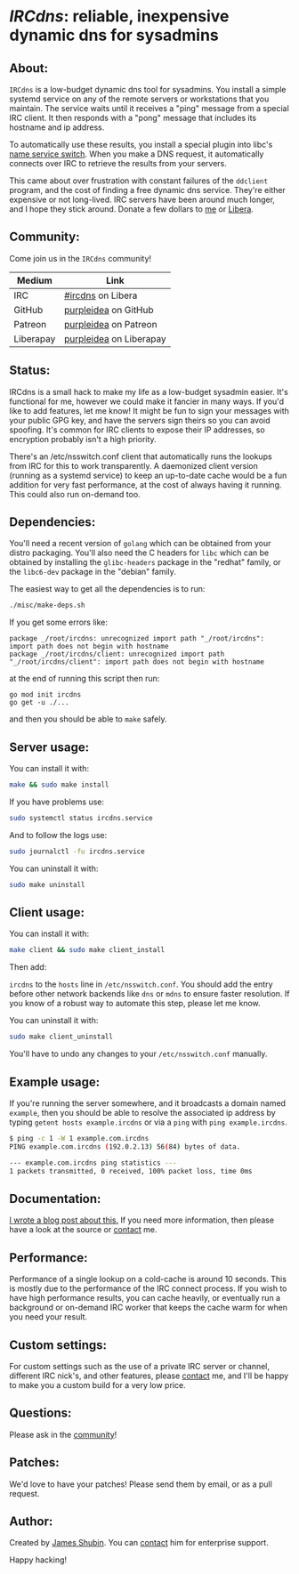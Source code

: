 # *IRCdns*: reliable, inexpensive dynamic dns for sysadmins

## About:

`IRCdns` is a low-budget dynamic dns tool for sysadmins. You install a simple
systemd service on any of the remote servers or workstations that you maintain.
The service waits until it receives a "ping" message from a special IRC client.
It then responds with a "pong" message that includes its hostname and ip
address.

To automatically use these results, you install a special plugin into libc's
[name service switch](http://www.gnu.org/software/libc/manual/html_node/Name-Service-Switch.html).
When you make a DNS request, it automatically connects over IRC to retrieve the
results from your servers.

This came about over frustration with constant failures of the `ddclient`
program, and the cost of finding a free dynamic dns service. They're either
expensive or not long-lived. IRC servers have been around much longer, and I
hope they stick around. Donate a few dollars to [me](https://www.patreon.com/purpleidea)
or [Libera](https://libera.chat/).

## Community:

Come join us in the `IRCdns` community!

| Medium | Link |
|---|---|
| IRC | [#ircdns](https://web.libera.chat/?channels=#ircdns) on Libera |
| GitHub | [purpleidea](https://github.com/sponsors/purpleidea) on GitHub |
| Patreon | [purpleidea](https://www.patreon.com/purpleidea) on Patreon |
| Liberapay | [purpleidea](https://liberapay.com/purpleidea/donate) on Liberapay |

## Status:

IRCdns is a small hack to make my life as a low-budget sysadmin easier. It's
functional for me, however we could make it fancier in many ways. If you'd like
to add features, let me know! It might be fun to sign your messages with your
public GPG key, and have the servers sign theirs so you can avoid spoofing. It's
common for IRC clients to expose their IP addresses, so encryption probably
isn't a high priority.

There's an /etc/nsswitch.conf client that automatically runs the lookups from
IRC for this to work transparently. A daemonized client version (running as a
systemd service) to keep an up-to-date cache would be a fun addition for very
fast performance, at the cost of always having it running. This could also run
on-demand too.

## Dependencies:

You'll need a recent version of `golang` which can be obtained from your distro
packaging. You'll also need the C headers for `libc` which can be obtained by
installing the `glibc-headers` package in the "redhat" family, or the
`libc6-dev` package in the "debian" family.

The easiest way to get all the dependencies is to run:

```bash
./misc/make-deps.sh
```

If you get some errors like:

```
package _/root/ircdns: unrecognized import path "_/root/ircdns": import path does not begin with hostname
package _/root/ircdns/client: unrecognized import path "_/root/ircdns/client": import path does not begin with hostname
```

at the end of running this script then run:

```shell
go mod init ircdns
go get -u ./...
```

and then you should be able to `make` safely.

## Server usage:

You can install it with:

```bash
make && sudo make install
```

If you have problems use:

```bash
sudo systemctl status ircdns.service
```

And to follow the logs use:

```bash
sudo journalctl -fu ircdns.service
```

You can uninstall it with:

```bash
sudo make uninstall
```

## Client usage:

You can install it with:

```bash
make client && sudo make client_install
```

Then add:

`ircdns` to the `hosts` line in `/etc/nsswitch.conf`. You should add the entry
before other network backends like `dns` or `mdns` to ensure faster resolution.
If you know of a robust way to automate this step, please let me know.

You can uninstall it with:

```bash
sudo make client_uninstall
```

You'll have to undo any changes to your `/etc/nsswitch.conf` manually.

## Example usage:

If you're running the server somewhere, and it broadcasts a domain named
`example`, then you should be able to resolve the associated ip address by
typing `getent hosts example.ircdns` or via a `ping` with `ping example.ircdns`.

```bash
$ ping -c 1 -W 1 example.com.ircdns
PING example.com.ircdns (192.0.2.13) 56(84) bytes of data.

--- example.com.ircdns ping statistics ---
1 packets transmitted, 0 received, 100% packet loss, time 0ms
```

## Documentation:

[I wrote a blog post about this.](https://purpleidea.com/blog/2020/09/01/inexpensive-dns-over-irc/)
If you need more information, then please have a look at the source or
[contact](https://purpleidea.com/contact/) me.


## Performance:

Performance of a single lookup on a cold-cache is around 10 seconds. This is
mostly due to the performance of the IRC connect process. If you wish to have
high performance results, you can cache heavily, or eventually run a background
or on-demand IRC worker that keeps the cache warm for when you need your result.

## Custom settings:

For custom settings such as the use of a private IRC server or channel,
different IRC nick's, and other features, please [contact](https://purpleidea.com/contact/)
me, and I'll be happy to make you a custom build for a very low price.

## Questions:

Please ask in the [community](#community)!

## Patches:

We'd love to have your patches! Please send them by email, or as a pull request.

## Author:

Created by [James Shubin](https://twitter.com/purpleidea). You can [contact](https://purpleidea.com/contact/)
him for enterprise support.

Happy hacking!
